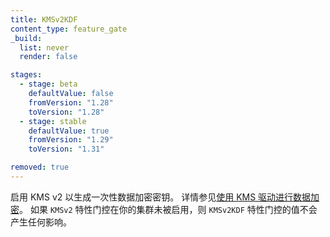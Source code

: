 ```yaml
---
title: KMSv2KDF
content_type: feature_gate
_build:
  list: never
  render: false

stages:
  - stage: beta
    defaultValue: false
    fromVersion: "1.28"  
    toVersion: "1.28"
  - stage: stable
    defaultValue: true
    fromVersion: "1.29"
    toVersion: "1.31"

removed: true
---
```


<!--
Enables KMS v2 to generate single use data encryption keys.
See [Using a KMS Provider for data encryption](/docs/tasks/administer-cluster/kms-provider) for more details.
If the `KMSv2` feature gate is not enabled in your cluster, the value of the `KMSv2KDF` feature gate has no effect.
-->
启用 KMS v2 以生成一次性数据加密密钥。
详情参见[使用 KMS 驱动进行数据加密](/zh-cn/docs/tasks/administer-cluster/kms-provider/)。
如果 `KMSv2` 特性门控在你的集群未被启用，则 `KMSv2KDF` 特性门控的值不会产生任何影响。

